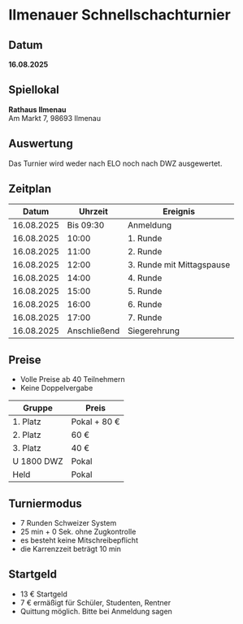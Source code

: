 # Ilmenauer Schnellschachturnier
## Datum 

**16.08.2025**

## Spiellokal

**Rathaus Ilmenau**  
Am Markt 7, 98693 Ilmenau 

## Auswertung

Das Turnier wird weder nach ELO noch nach DWZ ausgewertet.

## Zeitplan

| Datum      | Uhrzeit      | Ereignis                  |
| ---------- | ------------ | ------------------------- |
| 16.08.2025 | Bis 09:30    | Anmeldung                 |
| 16.08.2025 | 10:00        | 1. Runde                  |
| 16.08.2025 | 11:00        | 2. Runde                  |
| 16.08.2025 | 12:00        | 3. Runde mit Mittagspause |
| 16.08.2025 | 14:00        | 4. Runde                  |
| 16.08.2025 | 15:00        | 5. Runde                  |
| 16.08.2025 | 16:00        | 6. Runde                  |
| 16.08.2025 | 17:00        | 7. Runde                  |
| 16.08.2025 | Anschließend | Siegerehrung              |

## Preise

- Volle Preise ab 40 Teilnehmern
- Keine Doppelvergabe

| Gruppe     | Preis        |
| ---------- | ------------ |
| 1. Platz   | Pokal + 80 € |
| 2. Platz   | 60 €         |
| 3. Platz   | 40 €         |
| U 1800 DWZ | Pokal        |
| Held       | Pokal        |

## Turniermodus

- 7 Runden Schweizer System
- 25 min + 0 Sek. ohne Zugkontrolle
- es besteht keine Mitschreibepflicht
- die Karrenzzeit beträgt 10 min

## Startgeld

- 13 € Startgeld
- 7 € ermäßigt für Schüler, Studenten, Rentner
- Quittung möglich. Bitte bei Anmeldung sagen
